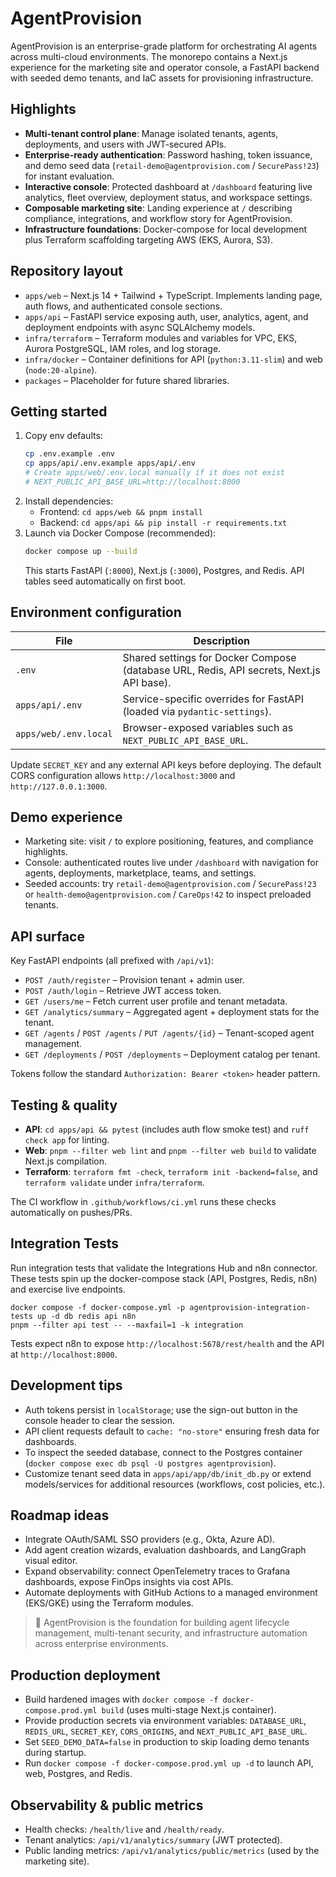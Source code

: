 # AgentProvision

AgentProvision is an enterprise-grade platform for orchestrating AI agents across multi-cloud environments. The monorepo contains a Next.js experience for the marketing site and operator console, a FastAPI backend with seeded demo tenants, and IaC assets for provisioning infrastructure.

## Highlights

- **Multi-tenant control plane**: Manage isolated tenants, agents, deployments, and users with JWT-secured APIs.
- **Enterprise-ready authentication**: Password hashing, token issuance, and demo seed data (`retail-demo@agentprovision.com` / `SecurePass!23`) for instant evaluation.
- **Interactive console**: Protected dashboard at `/dashboard` featuring live analytics, fleet overview, deployment status, and workspace settings.
- **Composable marketing site**: Landing experience at `/` describing compliance, integrations, and workflow story for AgentProvision.
- **Infrastructure foundations**: Docker-compose for local development plus Terraform scaffolding targeting AWS (EKS, Aurora, S3).

## Repository layout

- `apps/web` – Next.js 14 + Tailwind + TypeScript. Implements landing page, auth flows, and authenticated console sections.
- `apps/api` – FastAPI service exposing auth, user, analytics, agent, and deployment endpoints with async SQLAlchemy models.
- `infra/terraform` – Terraform modules and variables for VPC, EKS, Aurora PostgreSQL, IAM roles, and log storage.
- `infra/docker` – Container definitions for API (`python:3.11-slim`) and web (`node:20-alpine`).
- `packages` – Placeholder for future shared libraries.

## Getting started

1. Copy env defaults:
   ```bash
   cp .env.example .env
   cp apps/api/.env.example apps/api/.env
   # Create apps/web/.env.local manually if it does not exist
   # NEXT_PUBLIC_API_BASE_URL=http://localhost:8000
   ```
2. Install dependencies:
   - Frontend: `cd apps/web && pnpm install`
   - Backend: `cd apps/api && pip install -r requirements.txt`
3. Launch via Docker Compose (recommended):
   ```bash
   docker compose up --build
   ```
   This starts FastAPI (`:8000`), Next.js (`:3000`), Postgres, and Redis. API tables seed automatically on first boot.

## Environment configuration

| File | Description |
| --- | --- |
| `.env` | Shared settings for Docker Compose (database URL, Redis, API secrets, Next.js API base). |
| `apps/api/.env` | Service-specific overrides for FastAPI (loaded via `pydantic-settings`). |
| `apps/web/.env.local` | Browser-exposed variables such as `NEXT_PUBLIC_API_BASE_URL`. |

Update `SECRET_KEY` and any external API keys before deploying. The default CORS configuration allows `http://localhost:3000` and `http://127.0.0.1:3000`.

## Demo experience

- Marketing site: visit `/` to explore positioning, features, and compliance highlights.
- Console: authenticated routes live under `/dashboard` with navigation for agents, deployments, marketplace, teams, and settings.
- Seeded accounts: try `retail-demo@agentprovision.com` / `SecurePass!23` or `health-demo@agentprovision.com` / `CareOps!42` to inspect preloaded tenants.

## API surface

Key FastAPI endpoints (all prefixed with `/api/v1`):

- `POST /auth/register` – Provision tenant + admin user.
- `POST /auth/login` – Retrieve JWT access token.
- `GET /users/me` – Fetch current user profile and tenant metadata.
- `GET /analytics/summary` – Aggregated agent + deployment stats for the tenant.
- `GET /agents` / `POST /agents` / `PUT /agents/{id}` – Tenant-scoped agent management.
- `GET /deployments` / `POST /deployments` – Deployment catalog per tenant.

Tokens follow the standard `Authorization: Bearer <token>` header pattern.

## Testing & quality

- **API**: `cd apps/api && pytest` (includes auth flow smoke test) and `ruff check app` for linting.
- **Web**: `pnpm --filter web lint` and `pnpm --filter web build` to validate Next.js compilation.
- **Terraform**: `terraform fmt -check`, `terraform init -backend=false`, and `terraform validate` under `infra/terraform`.

The CI workflow in `.github/workflows/ci.yml` runs these checks automatically on pushes/PRs.

## Integration Tests

Run integration tests that validate the Integrations Hub and n8n connector. These tests spin up the docker-compose stack (API, Postgres, Redis, n8n) and exercise live endpoints.

```
docker compose -f docker-compose.yml -p agentprovision-integration-tests up -d db redis api n8n
pnpm --filter api test -- --maxfail=1 -k integration
```

Tests expect n8n to expose `http://localhost:5678/rest/health` and the API at `http://localhost:8000`.

## Development tips

- Auth tokens persist in `localStorage`; use the sign-out button in the console header to clear the session.
- API client requests default to `cache: "no-store"` ensuring fresh data for dashboards.
- To inspect the seeded database, connect to the Postgres container (`docker compose exec db psql -U postgres agentprovision`).
- Customize tenant seed data in `apps/api/app/db/init_db.py` or extend models/services for additional resources (workflows, cost policies, etc.).

## Roadmap ideas

- Integrate OAuth/SAML SSO providers (e.g., Okta, Azure AD).
- Add agent creation wizards, evaluation dashboards, and LangGraph visual editor.
- Expand observability: connect OpenTelemetry traces to Grafana dashboards, expose FinOps insights via cost APIs.
- Automate deployments with GitHub Actions to a managed environment (EKS/GKE) using the Terraform modules.

> 🚀 AgentProvision is the foundation for building agent lifecycle management, multi-tenant security, and infrastructure automation across enterprise environments.

## Production deployment

- Build hardened images with `docker compose -f docker-compose.prod.yml build` (uses multi-stage Next.js container).
- Provide production secrets via environment variables: `DATABASE_URL`, `REDIS_URL`, `SECRET_KEY`, `CORS_ORIGINS`, and `NEXT_PUBLIC_API_BASE_URL`.
- Set `SEED_DEMO_DATA=false` in production to skip loading demo tenants during startup.
- Run `docker compose -f docker-compose.prod.yml up -d` to launch API, web, Postgres, and Redis.

## Observability & public metrics

- Health checks: `/health/live` and `/health/ready`.
- Tenant analytics: `/api/v1/analytics/summary` (JWT protected).
- Public landing metrics: `/api/v1/analytics/public/metrics` (used by the marketing site).
